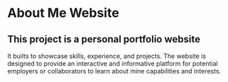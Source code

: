 # About Me Website

## This project is a personal portfolio website 
It builts to showcase skills, experience, and projects. 
The website is designed to provide an interactive and informative platform for potential employers or collaborators to learn about mine capabilities and interests.
